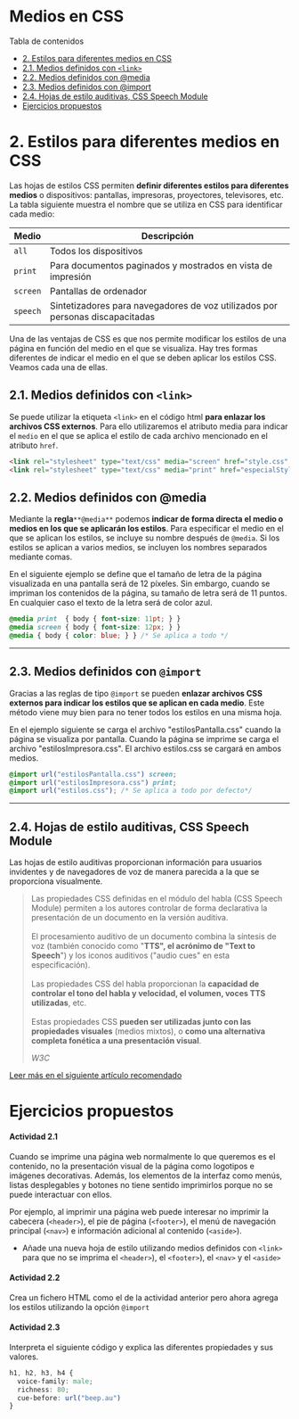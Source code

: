# **Medios en CSS**

Tabla de contenidos

-   [2. Estilos para diferentes medios en CSS](#2-stilos-para-diferentes-medios-en-CSS)
-   [2.1. Medios definidos con `<link>`](#21-Medios-definidos-con-link)
-   [2.2. Medios definidos con @media](#22-Medios-definidos-con-media)
-   [2.3. Medios definidos con @import](#23-Medios-definidos-con-import)
-   [2.4. Hojas de estilo auditivas, CSS Speech Module](#24-Hojas-de-estilo-auditivas-CSS-Speech-Module)
-   [Ejercicios propuestos](#Ejercicios-propuestos)

# 2. Estilos para diferentes medios en CSS

Las hojas de estilos CSS permiten **definir diferentes estilos para diferentes medios** o dispositivos: pantallas, impresoras, proyectores, televisores, etc. La tabla siguiente muestra el nombre que se utiliza en CSS para identificar cada medio:

| Medio | Descripción |
| --- | --- |
| `all` | Todos los dispositivos |
| `print` | Para documentos paginados y mostrados en vista de impresión |
| `screen` | Pantallas de ordenador |
| `speech` | Sintetizadores para navegadores de voz utilizados por personas discapacitadas |

Una de las ventajas de CSS es que nos permite modificar los estilos de una página en función del medio en el que se visualiza. Hay tres formas diferentes de indicar el medio en el que se deben aplicar los estilos CSS. Veamos cada una de ellas.

## 2.1. Medios definidos con `<link>`

Se puede utilizar la etiqueta `<link>` en el código html **para enlazar los archivos CSS externos**. Para ello utilizaremos el atributo media para indicar el `medio` en el que se aplica el estilo de cada archivo mencionado en el atributo `href`.

```html
<link rel="stylesheet" type="text/css" media="screen" href="style.css" />
<link rel="stylesheet" type="text/css" media="print" href="especialStyle.css" />
```

## 2.2. Medios definidos con @media

Mediante la **regla**`**@media**` podemos **indicar de forma directa el medio o medios en los que se aplicarán los estilos**. Para especificar el medio en el que se aplican los estilos, se incluye su nombre después de `@media`. Si los estilos se aplican a varios medios, se incluyen los nombres separados mediante comas.

En el siguiente ejemplo se define que el tamaño de letra de la página visualizada en una pantalla será de 12 píxeles. Sin embargo, cuando se impriman los contenidos de la página, su tamaño de letra será de 11 puntos. En cualquier caso el texto de la letra será de color azul.

```css
@media print  { body { font-size: 11pt; } }
@media screen { body { font-size: 12px; } }
@media { body { color: blue; } } /* Se aplica a todo */
```

* * * * *

## 2.3. Medios definidos con `@import`

Gracias a las reglas de tipo `@import` se pueden **enlazar archivos CSS externos para indicar los estilos que se aplican en cada medio**. Este método viene muy bien para no tener todos los estilos en una misma hoja.

En el ejemplo siguiente se carga el archivo "estilosPantalla.css" cuando la página se visualiza por pantalla. Cuando la página se imprime se carga el archivo "estilosImpresora.css". El archivo estilos.css se cargará en ambos medios.

```css
@import url("estilosPantalla.css") screen;
@import url("estilosImpresora.css") print;
@import url("estilos.css"); /* Se aplica a todo por defecto*/
```
* * * * *

## 2.4. Hojas de estilo auditivas, CSS Speech Module

Las hojas de estilo auditivas proporcionan información para usuarios invidentes y de navegadores de voz de manera parecida a la que se proporciona visualmente.

> Las propiedades CSS definidas en el módulo del habla (CSS Speech Module) permiten a los autores controlar de forma declarativa la presentación de un documento en la versión auditiva.\
>\
> El procesamiento auditivo de un documento combina la síntesis de voz (también conocido como "**TTS", el acrónimo de "Text to Speech**") y los iconos auditivos ("audio cues" en esta especificación).\
>\
> Las propiedades CSS del habla proporcionan la **capacidad de controlar el tono del habla y velocidad, el volumen, voces TTS utilizadas**, etc.\
>\
> Estas propiedades CSS **pueden ser utilizadas junto con las propiedades visuales** (medios mixtos), o **como una alternativa completa fonética a una presentación visual**.
>
> *W3C*

[Leer más en el siguiente artículo recomendado](https://escss.blogspot.com/2012/06/css-speech-module-css-hablado.html)

# Ejercicios propuestos

#### Actividad 2.1

Cuando se imprime una página web normalmente lo que queremos es el contenido, no la presentación visual de la página como logotipos e imágenes decorativas. Además, los elementos de la interfaz como menús, listas desplegables y botones no tiene sentido imprimirlos porque no se puede interactuar con ellos.

Por ejemplo, al imprimir una página web puede interesar no imprimir la cabecera (`<header>`), el pie de página (`<footer>`), el menú de navegación principal (`<nav>`) e información adicional al contenido (`<aside>`).

-   Añade una nueva hoja de estilo utilizando medios definidos con `<link>` para que no se imprima el `<header>`), el `<footer>`), el `<nav>` y el `<aside>`

#### Actividad 2.2

Crea un fichero HTML como el de la actividad anterior pero ahora agrega los estilos utilizando la opción `@import`

#### Actividad 2.3

Interpreta el siguiente código y explica las diferentes propiedades y sus valores.

```css
h1, h2, h3, h4 {
  voice-family: male;
  richness: 80;
  cue-before: url("beep.au")
}
```